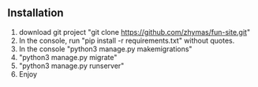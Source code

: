 ## Installation
1. download git project "git clone https://github.com/zhymas/fun-site.git"
2. In the console, run "pip install -r requirements.txt" without quotes.
3. In the console "python3 manage.py makemigrations"
4. "python3 manage.py migrate"
5. "python3 manage.py runserver"
6. Enjoy